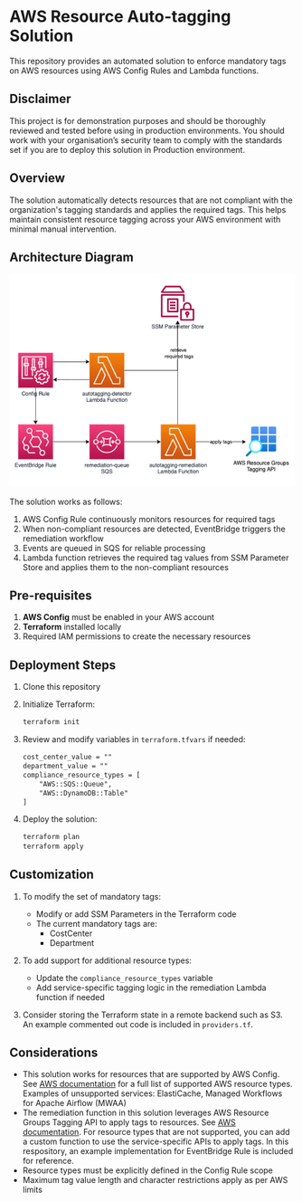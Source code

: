 # AWS Resource Auto-tagging Solution

This repository provides an automated solution to enforce mandatory tags on AWS resources using AWS Config Rules and Lambda functions.

## Disclaimer
This project is for demonstration purposes and should be thoroughly reviewed and tested before using in production environments. You should work with your organisation’s security team to comply with the standards set if you are to deploy this solution in Production environment.

## Overview

The solution automatically detects resources that are not compliant with the organization's tagging standards and applies the required tags. This helps maintain consistent resource tagging across your AWS environment with minimal manual intervention.

## Architecture Diagram

![](images/arch-diagram.png)

The solution works as follows:
1. AWS Config Rule continuously monitors resources for required tags
2. When non-compliant resources are detected, EventBridge triggers the remediation workflow
3. Events are queued in SQS for reliable processing
4. Lambda function retrieves the required tag values from SSM Parameter Store and applies them to the non-compliant resources

## Pre-requisites

1. **AWS Config** must be enabled in your AWS account
2. **Terraform** installed locally
3. Required IAM permissions to create the necessary resources

## Deployment Steps

1. Clone this repository

2. Initialize Terraform:
    ```bash
    terraform init
    ```

3. Review and modify variables in `terraform.tfvars` if needed:
    ```hcl
    cost_center_value = ""
    department_value = ""
    compliance_resource_types = [
        "AWS::SQS::Queue",
        "AWS::DynamoDB::Table"
    ]
    ```

4. Deploy the solution:
    ```bash
    terraform plan
    terraform apply
    ```

## Customization

1. To modify the set of mandatory tags:
   - Modify or add SSM Parameters in the Terraform code
   - The current mandatory tags are:
     - CostCenter
     - Department

2. To add support for additional resource types:
   - Update the `compliance_resource_types` variable
   - Add service-specific tagging logic in the remediation Lambda function if needed

3. Consider storing the Terraform state in a remote backend such as S3. An example commented out code is included in `providers.tf`.

## Considerations

- This solution works for resources that are supported by AWS Config. See [AWS documentation](https://docs.aws.amazon.com/config/latest/developerguide/resource-config-reference.html) for a full list of supported AWS resource types. Examples of unsupported services: ElastiCache, Managed Workflows for Apache Airflow (MWAA)
- The remediation function in this solution leverages AWS Resource Groups Tagging API to apply tags to resources. See [AWS documentation](https://docs.aws.amazon.com/resourcegroupstagging/latest/APIReference/supported-services.html). For resource types that are not supported, you can add a custom function to use the service-specific APIs to apply tags. In this respository, an example implementation for EventBridge Rule is included for reference.
- Resource types must be explicitly defined in the Config Rule scope
- Maximum tag value length and character restrictions apply as per AWS limits
